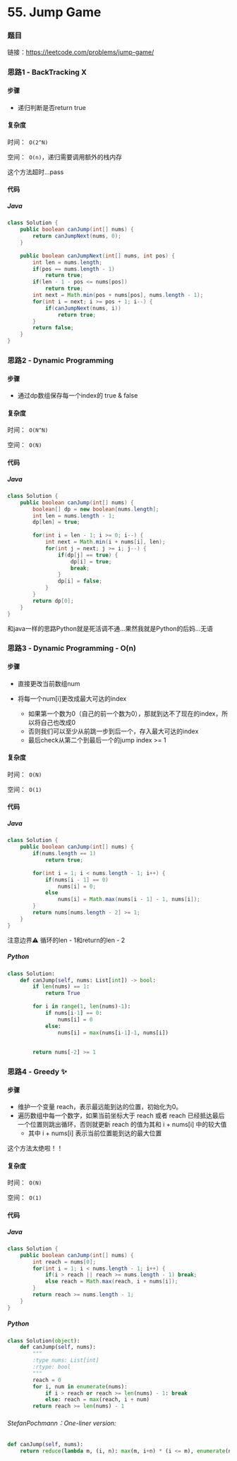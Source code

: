 

# 55. Jump Game

### 题目

链接：https://leetcode.com/problems/jump-game/



### 思路1 - BackTracking X

#### 步骤

- 递归判断是否return true



#### 复杂度

时间：` O(2^N)`

空间：` O(n)`，递归需要调用额外的栈内存



这个方法超时...pass



#### 代码

##### Java

```java
class Solution {
    public boolean canJump(int[] nums) {
        return canJumpNext(nums, 0);
    }
    
    public boolean canJumpNext(int[] nums, int pos) {
        int len = nums.length;
        if(pos == nums.length - 1)
            return true;
        if(len - 1 - pos <= nums[pos])
            return true;
        int next = Math.min(pos + nums[pos], nums.length - 1);
        for(int i = next; i >= pos + 1; i--) {
            if(canJumpNext(nums, i))
                return true;
        }
        return false;
    }
}
```



### 思路2 - Dynamic Programming

#### 步骤

- 通过dp数组保存每一个index的 true & false



#### 复杂度

时间：` O(N^N)`

空间：` O(N)`



#### 代码

##### Java

```java
class Solution {
    public boolean canJump(int[] nums) {
        boolean[] dp = new boolean[nums.length];
        int len = nums.length - 1;
        dp[len] = true;
        
        for(int i = len - 1; i >= 0; i--) {
            int next = Math.min(i + nums[i], len);
            for(int j = next; j >= i; j--) {
                if(dp[j] == true) {
                    dp[i] = true;
                    break;
                }
                dp[i] = false;
            }
        }
        return dp[0];
    }
}
```

和java一样的思路Python就是死活调不通...果然我就是Python的后妈...无语





### 思路3 - Dynamic Programming  - O(n)

#### 步骤

- 直接更改当前数组num
- 将每一个num[i]更改成最大可达的index

  - 如果第一个数为0（自己的前一个数为0），那就到达不了现在的index，所以将自己也改成0
  - 否则我们可以至少从前跳一步到后一个，存入最大可达的index
  - 最后check从第二个到最后一个的jump index >= 1

#### 复杂度

时间：` O(N)`

空间：` O(1)`



#### 代码

##### Java

```java
class Solution {
    public boolean canJump(int[] nums) {
        if(nums.length == 1)
            return true;
        
        for(int i = 1; i < nums.length - 1; i++) {
            if(nums[i - 1] == 0)
                nums[i] = 0;
            else
                nums[i] = Math.max(nums[i - 1] - 1, nums[i]);
        }
        return nums[nums.length - 2] >= 1;
    }
}
```

注意边界⚠️ 循环的len - 1和return的len - 2

##### Python

```python
class Solution:
    def canJump(self, nums: List[int]) -> bool:
        if len(nums) == 1:
            return True
        
        for i in range(1, len(nums)-1):
            if nums[i-1] == 0:
                nums[i] = 0
            else:
                nums[i] = max(nums[i-1]-1, nums[i])
            
        
        return nums[-2] >= 1
```





### 思路4 - Greedy ✨

#### 步骤

- 维护一个变量 reach，表示最远能到达的位置，初始化为0。
- 遍历数组中每一个数字，如果当前坐标大于 reach 或者 reach 已经抵达最后一个位置则跳出循环，否则就更新 reach 的值为其和 i + nums[i] 中的较大值
  - 其中 i + nums[i] 表示当前位置能到达的最大位置

这个方法太绝啦！！



#### 复杂度

时间：` O(N)`

空间：` O(1)`



#### 代码

##### Java

```java
class Solution {
    public boolean canJump(int[] nums) {
        int reach = nums[0];
        for(int i = 1; i < nums.length - 1; i++) {
            if(i > reach || reach >= nums.length - 1) break;
            else reach = Math.max(reach, i + nums[i]);
        }
        return reach >= nums.length - 1;
    }
}
```



##### Python

```python
class Solution(object):
    def canJump(self, nums):
        """
        :type nums: List[int]
        :rtype: bool
        """
        reach = 0
        for i, num in enumerate(nums):
            if i > reach or reach >= len(nums) - 1: break
            else: reach = max(reach, i + num)
        return reach >= len(nums) - 1
```



###### StefanPochmann：One-liner version:

```python
def canJump(self, nums):
    return reduce(lambda m, (i, n): max(m, i+n) * (i <= m), enumerate(nums, 1), 1) > 0
```

